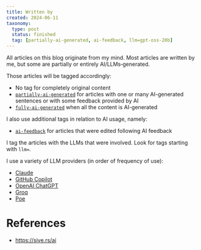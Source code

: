 ```yaml
---
title: Written by
created: 2024-06-11
taxonomy:
  type: post
  status: finished
  tag: [partially-ai-generated, ai-feedback, llm=gpt-oss-20b]
---
```


All articles on this blog originate from my mind.
Most articles are written by me, but some are partially or entirely AI/LLMs‑generated.

Those articles will be tagged accordingly:
* No tag for completely original content
* [`partially-ai-generated`](/tag:partially-ai-generated) for articles with one or many AI-generated sentences or with some feedback provided by AI
* [`fully-ai-generated`](/tag:fully-ai-generated) when all the content is AI-generated

I also use additional tags in relation to AI usage, namely:
* [`ai-feedback`](/tag:ai-feedback) for articles that were edited following AI feedback

I tag the articles with the LLMs that were involved.
Look for tags starting with `llm=`.

I use a variety of LLM providers (in order of frequency of use):
* [Claude](https://claude.ai/)
* [GitHub Copilot](https://github.com/features/copilot)
* [OpenAI ChatGPT](https://chat.openai.com/)
* [Groq](https://chat.groq.com/)
* [Poe](https://poe.com/)

# References
* https://sive.rs/ai
